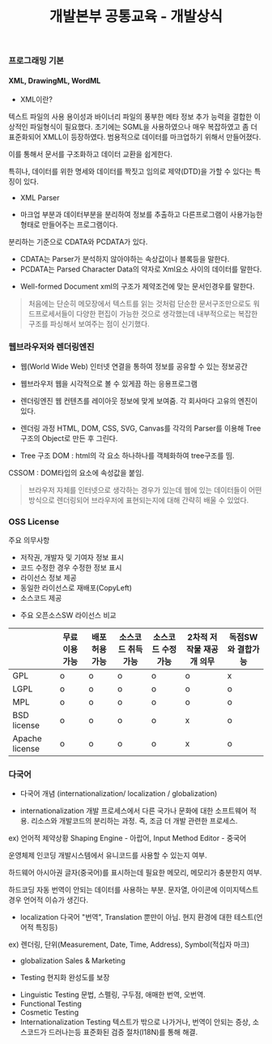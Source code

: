 ﻿---
title:  "개발본부 공통교육 - 개발상식"
last_modified_at: 2019-01-14T16:01:04-04:00
categories: 
  - Study
tags:
  - update
toc: true
toc_label: "Getting Started"
---


### 프로그래밍 기본

#### XML, DrawingML, WordML
* XML이란?

텍스트 파일의 사용 용이성과 바이너리 파일의 풍부한 메타 정보 추가 능력을 결합한 이상적인 파일형식이 필요했다.
초기에는 SGML을 사용하였으나 매우 복잡하였고 좀 더 표준화되어 XMLL이 등장하였다. 범용적으로 데이터를 마크업하기 위해서 만들어졌다.

이를 통해서 문서를 구조화하고 데이터 교환을 쉽게한다.

특히나, 데이터를 위한 명세와 데이터를 짝짓고 임의로 제약(DTD)을 가할 수 있다는 특징이 있다.

* XML Parser
- 마크업 부분과 데이터부분을 분리하여 정보를 추출하고 다른프로그램이 사용가능한 형태로 만들어주는 프로그램이다.

분리하는 기준으로 CDATA와 PCDATA가 있다.
- CDATA는 Parser가 분석하지 않아야하는 속상값이나 블록등을 말한다.
- PCDATA는 Parsed Character Data의 약자로 Xml요소 사이의 데이터를 말한다. 


* Well-formed Document
xml의 구조가 제약조건에 맞는 문서인경우를 말한다.

> 처음에는 단순히 메모장에서 텍스트를 읽는 것처럼 단순한 문서구조만으로도 워드프로세서들이 다양한 편집이 가능한 것으로 생각했는데 내부적으로는 복잡한 구조를 파싱해서 보여주는 점이 신기했다.

### 웹브라우저와 렌더링엔진

* 웹(World Wide Web)
인터넷 연결을 통하여 정보를 공유할 수 있는 정보공간

* 웹브라우저
웹을 시각적으로 볼 수 있게끔 하는 응용프로그램

- 렌더링엔진
웹 컨텐츠를 레이아웃 정보에 맞게 보여줌. 각 회사마다 고유의 엔진이 있다.

- 렌더링 과정
HTML, DOM, CSS, SVG, Canvas를 각각의 Parser를 이용해 Tree구조의 Object로 만든 후 그린다.

- Tree 구조
DOM : html의 각 요소 하나하나를 객체화하여 tree구조를 띰.

CSSOM : DOM타입의 요소에 속성값을 붙임.

> 브라우저 자체를 인터넷으로 생각하는 경우가 있는데 웹에 있는 데이터들이 어떤 방식으로 렌더링되어 브라우저에 표현되는지에 대해 간략히 배울 수 있었다.


### OSS License

주요 의무사항
* 저작권, 개발자 및 기여자 정보 표시
* 코드 수정한 경우 수정한 정보 표시
* 라이선스 정보 제공
* 동일한 라이선스로 재배포(CopyLeft)
* 소스코드 제공


- 주요 오픈소스SW 라이선스 비교

|                | 무료 이용가능 | 배포 허용가능 | 소스코드 취득가능 | 소스코드 수정가능 | 2차적 저작물 재공개 의무 | 독점SW와 결합가능 |
|----------------|---------------|---------------|-------------------|-------------------|--------------------------|-------------------|
| GPL            |       o       |       o       |         o         |         o         |             o            |         x         |
| LGPL           |       o       |       o       |         o         |         o         |             o            |         o         |
| MPL            |       o       |       o       |         o         |         o         |             o            |         o         |
| BSD license    |       o       |       o       |         o         |         o         |             x            |         o         |
| Apache license |       o       |       o       |         o         |         o         |             x            |         o         |

### 다국어

* 다국어 개념
(internationalization/ localization / globalization)

- internationalization
개발 프로세스에서 다른 국가나 문화에 대한 소프트웨어 적용.
리소스와 개발코드의 분리하는 과정. 즉, 조금 더 개발 관련한 프로세스.

ex)
언어적 제약상황
Shaping Engine - 아랍어, Input Method Editor - 중국어

운영체제 인코딩
개발시스템에서 유니코드를 사용할 수 있는지 여부.

하드웨어
아시아권 글자(중국어)를 표시하는데 필요한 메모리, 메모리가 충분한지 여부.

하드코딩
자동 번역이 안되는 데이터를 사용하는 부분.
문자열, 아이콘에 이미지텍스트 경우 언어적 이슈가 생긴다.

- localization
다국어 "번역", Translation 뿐만이 아님.
현지 환경에 대한 테스트(언어적 특징등)

ex)
렌더링, 단위(Measurement, Date, Time, Address), Symbol(적십자 마크)

- globalization
Sales & Marketing

* Testing
현지화 완성도를 보장

- Linguistic Testing
문법, 스펠링, 구두점, 애매한 번역, 오번역.
- Functional Testing
- Cosmetic Testing
- Internationalization Testing
텍스트가 밖으로 나가거나, 번역이 안되는 증상, 소스코드가 드러나는등
표준화된 검증 절차(I18N)를 통해 해결.

